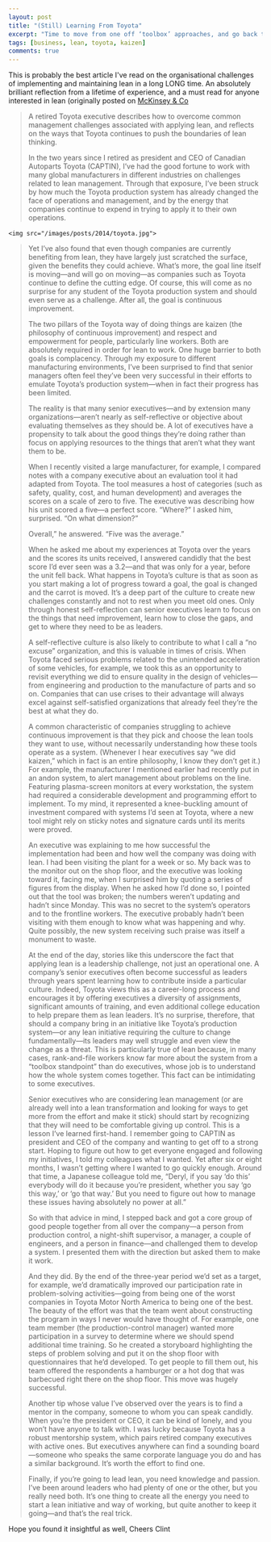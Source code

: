 ```yaml
---
layout: post
title: "(Still) Learning From Toyota"
excerpt: "Time to move from one off ‘toolbox’ approaches, and go back to continual incremental improvements"
tags: [business, lean, toyota, kaizen]
comments: true
---
```

This is probably the best article I've read on the organisational challenges of implementing and maintaining lean in a long LONG time. An absolutely brilliant reflection from a lifetime of experience, and a must read for anyone interested in lean (originally posted on [McKinsey & Co](http://www.mckinsey.com/insights/Manufacturing/Still_learning_from_Toyota?cid=manufacturing-eml-alt-mkq-mck-oth-1402)

> A retired Toyota executive describes how to overcome common management challenges associated with applying lean, and reflects on the ways that Toyota continues to push the boundaries of lean thinking.
> 
> In the two years since I retired as president and CEO of Canadian Autoparts Toyota (CAPTIN), I’ve had the good fortune to work with many global manufacturers in different industries on challenges related to lean management. Through that exposure, I’ve been struck by how much the Toyota production system has already changed the face of operations and management, and by the energy that companies continue to expend in trying to apply it to their own operations.
> 
> <figure>
	<img src="/images/posts/2014/toyota.jpg">
> </figure>
> 
> Yet I’ve also found that even though companies are currently benefiting from lean, they have largely just scratched the surface, given the benefits they could achieve. What’s more, the goal line itself is moving—and will go on moving—as companies such as Toyota continue to define the cutting edge. Of course, this will come as no surprise for any student of the Toyota production system and should even serve as a challenge. After all, the goal is continuous improvement.
> 
> The two pillars of the Toyota way of doing things are kaizen (the philosophy of continuous improvement) and respect and empowerment for people, particularly line workers. Both are absolutely required in order for lean to work. One huge barrier to both goals is complacency. Through my exposure to different manufacturing environments, I’ve been surprised to find that senior managers often feel they’ve been very successful in their efforts to emulate Toyota’s production system—when in fact their progress has been limited.
> 
> The reality is that many senior executives—and by extension many organizations—aren’t nearly as self-reflective or objective about evaluating themselves as they should be. A lot of executives have a propensity to talk about the good things they’re doing rather than focus on applying resources to the things that aren’t what they want them to be.
> 
> When I recently visited a large manufacturer, for example, I compared notes with a company executive about an evaluation tool it had adapted from Toyota. The tool measures a host of categories (such as safety, quality, cost, and human development) and averages the scores on a scale of zero to five. The executive was describing how his unit scored a five—a perfect score. “Where?” I asked him, surprised. “On what dimension?”
> 
> Overall,” he answered. “Five was the average.”
> 
> When he asked me about my experiences at Toyota over the years and the scores its units received, I answered candidly that the best score I’d ever seen was a 3.2—and that was only for a year, before the unit fell back. What happens in Toyota’s culture is that as soon as you start making a lot of progress toward a goal, the goal is changed and the carrot is moved. It’s a deep part of the culture to create new challenges constantly and not to rest when you meet old ones. Only through honest self-reflection can senior executives learn to focus on the things that need improvement, learn how to close the gaps, and get to where they need to be as leaders.
> 
> A self-reflective culture is also likely to contribute to what I call a “no excuse” organization, and this is valuable in times of crisis. When Toyota faced serious problems related to the unintended acceleration of some vehicles, for example, we took this as an opportunity to revisit everything we did to ensure quality in the design of vehicles—from engineering and production to the manufacture of parts and so on. Companies that can use crises to their advantage will always excel against self-satisfied organizations that already feel they’re the best at what they do.
>
> A common characteristic of companies struggling to achieve continuous improvement is that they pick and choose the lean tools they want to use, without necessarily understanding how these tools operate as a system. (Whenever I hear executives say “we did kaizen,” which in fact is an entire philosophy, I know they don’t get it.) For example, the manufacturer I mentioned earlier had recently put in an andon system, to alert management about problems on the line. Featuring plasma-screen monitors at every workstation, the system had required a considerable development and programming effort to implement. To my mind, it represented a knee-buckling amount of investment compared with systems I’d seen at Toyota, where a new tool might rely on sticky notes and signature cards until its merits were proved.
>
> An executive was explaining to me how successful the implementation had been and how well the company was doing with lean. I had been visiting the plant for a week or so. My back was to the monitor out on the shop floor, and the executive was looking toward it, facing me, when I surprised him by quoting a series of figures from the display. When he asked how I’d done so, I pointed out that the tool was broken; the numbers weren’t updating and hadn’t since Monday. This was no secret to the system’s operators and to the frontline workers. The executive probably hadn’t been visiting with them enough to know what was happening and why. Quite possibly, the new system receiving such praise was itself a monument to waste.
>
> At the end of the day, stories like this underscore the fact that applying lean is a leadership challenge, not just an operational one. A company’s senior executives often become successful as leaders through years spent learning how to contribute inside a particular culture. Indeed, Toyota views this as a career-long process and encourages it by offering executives a diversity of assignments, significant amounts of training, and even additional college education to help prepare them as lean leaders. It’s no surprise, therefore, that should a company bring in an initiative like Toyota’s production system—or any lean initiative requiring the culture to change fundamentally—its leaders may well struggle and even view the change as a threat. This is particularly true of lean because, in many cases, rank-and-file workers know far more about the system from a “toolbox standpoint” than do executives, whose job is to understand how the whole system comes together. This fact can be intimidating to some executives.
>
> Senior executives who are considering lean management (or are already well into a lean transformation and looking for ways to get more from the effort and make it stick) should start by recognizing that they will need to be comfortable giving up control. This is a lesson I’ve learned first-hand. I remember going to CAPTIN as president and CEO of the company and wanting to get off to a strong start. Hoping to figure out how to get everyone engaged and following my initiatives, I told my colleagues what I wanted. Yet after six or eight months, I wasn’t getting where I wanted to go quickly enough. Around that time, a Japanese colleague told me, “Deryl, if you say ‘do this’ everybody will do it because you’re president, whether you say ‘go this way,’ or ‘go that way.’ But you need to figure out how to manage these issues having absolutely no power at all.”
>
> So with that advice in mind, I stepped back and got a core group of good people together from all over the company—a person from production control, a night-shift supervisor, a manager, a couple of engineers, and a person in finance—and challenged them to develop a system. I presented them with the direction but asked them to make it work.
>
> And they did. By the end of the three-year period we’d set as a target, for example, we’d dramatically improved our participation rate in problem-solving activities—going from being one of the worst companies in Toyota Motor North America to being one of the best. The beauty of the effort was that the team went about constructing the program in ways I never would have thought of. For example, one team member (the production-control manager) wanted more participation in a survey to determine where we should spend additional time training. So he created a storyboard highlighting the steps of problem solving and put it on the shop floor with questionnaires that he’d developed. To get people to fill them out, his team offered the respondents a hamburger or a hot dog that was barbecued right there on the shop floor. This move was hugely successful.
>
> Another tip whose value I’ve observed over the years is to find a mentor in the company, someone to whom you can speak candidly. When you’re the president or CEO, it can be kind of lonely, and you won’t have anyone to talk with. I was lucky because Toyota has a robust mentorship system, which pairs retired company executives with active ones. But executives anywhere can find a sounding board—someone who speaks the same corporate language you do and has a similar background. It’s worth the effort to find one.
>
> Finally, if you’re going to lead lean, you need knowledge and passion. I’ve been around leaders who had plenty of one or the other, but you really need both. It’s one thing to create all the energy you need to start a lean initiative and way of working, but quite another to keep it going—and that’s the real trick.

Hope you found it insightful as well, Cheers Clint